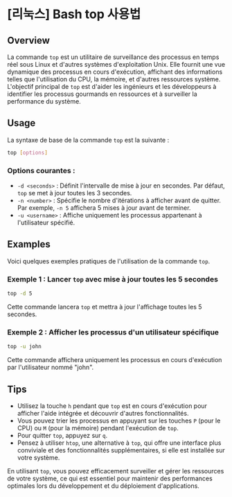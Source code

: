 # [리눅스] Bash top 사용법

## Overview
La commande `top` est un utilitaire de surveillance des processus en temps réel sous Linux et d'autres systèmes d'exploitation Unix. Elle fournit une vue dynamique des processus en cours d'exécution, affichant des informations telles que l'utilisation du CPU, la mémoire, et d'autres ressources système. L'objectif principal de `top` est d'aider les ingénieurs et les développeurs à identifier les processus gourmands en ressources et à surveiller la performance du système.

## Usage
La syntaxe de base de la commande `top` est la suivante :

```bash
top [options]
```

### Options courantes :
- `-d <seconds>` : Définit l'intervalle de mise à jour en secondes. Par défaut, `top` se met à jour toutes les 3 secondes.
- `-n <number>` : Spécifie le nombre d'itérations à afficher avant de quitter. Par exemple, `-n 5` affichera 5 mises à jour avant de terminer.
- `-u <username>` : Affiche uniquement les processus appartenant à l'utilisateur spécifié.

## Examples
Voici quelques exemples pratiques de l'utilisation de la commande `top`.

### Exemple 1 : Lancer `top` avec mise à jour toutes les 5 secondes
```bash
top -d 5
```
Cette commande lancera `top` et mettra à jour l'affichage toutes les 5 secondes.

### Exemple 2 : Afficher les processus d'un utilisateur spécifique
```bash
top -u john
```
Cette commande affichera uniquement les processus en cours d'exécution par l'utilisateur nommé "john".

## Tips
- Utilisez la touche `h` pendant que `top` est en cours d'exécution pour afficher l'aide intégrée et découvrir d'autres fonctionnalités.
- Vous pouvez trier les processus en appuyant sur les touches `P` (pour le CPU) ou `M` (pour la mémoire) pendant l'exécution de `top`.
- Pour quitter `top`, appuyez sur `q`.
- Pensez à utiliser `htop`, une alternative à `top`, qui offre une interface plus conviviale et des fonctionnalités supplémentaires, si elle est installée sur votre système. 

En utilisant `top`, vous pouvez efficacement surveiller et gérer les ressources de votre système, ce qui est essentiel pour maintenir des performances optimales lors du développement et du déploiement d'applications.